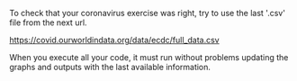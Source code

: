 To check that your coronavirus exercise was right, try to use the last '.csv' file from the next url. 

https://covid.ourworldindata.org/data/ecdc/full_data.csv

When you execute all your code, it must run without problems updating the graphs and outputs with the last available information. 
